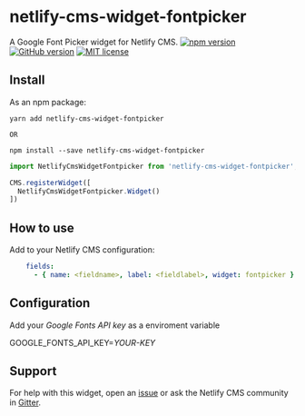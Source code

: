 # netlify-cms-widget-fontpicker

A Google Font Picker widget for Netlify CMS.
[![npm version](https://badge.fury.io/js/netlify-cms-widget-fontpicker.svg)](https://badge.fury.io/js/netlify-cms-widget-fontpicker)
[![GitHub version](https://badge.fury.io/gh/sekmet%2Fnetlify-cms-widget-fontpicker.svg)](https://badge.fury.io/gh/sekmet%2Fnetlify-cms-widget-fontpicker)
[![MIT license](http://img.shields.io/badge/license-MIT-brightgreen.svg)](http://opensource.org/licenses/MIT)


## Install

As an npm package:

```shell
yarn add netlify-cms-widget-fontpicker

OR

npm install --save netlify-cms-widget-fontpicker
```

```js
import NetlifyCmsWidgetFontpicker from 'netlify-cms-widget-fontpicker';

CMS.registerWidget([
  NetlifyCmsWidgetFontpicker.Widget()
])
```

## How to use

Add to your Netlify CMS configuration:

```yaml
    fields:
      - { name: <fieldname>, label: <fieldlabel>, widget: fontpicker }
```

## Configuration

Add your *Google Fonts API key* as a enviroment variable

GOOGLE_FONTS_API_KEY=*YOUR-KEY*


## Support

For help with this widget, open an [issue](https://github.com/sekmet/netlify-cms-widget-fontpicker) or ask the Netlify CMS community in [Gitter](https://gitter.im/netlify/netlifycms).
